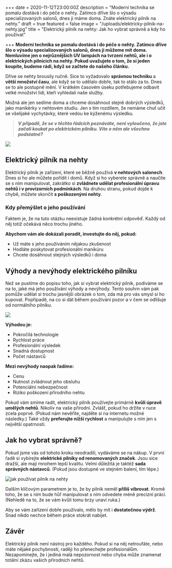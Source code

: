 +++
date = 2020-11-12T23:00:00Z
description = "Moderní technika se pomalu dostává i do péče o nehty. Zatímco dříve šlo o výsadu specializovaných salonů, dnes ji máme doma. Znáte elektrický pilník na nehty."
draft = true
featured = false
image = "/uploads/elektricky-pilnik-na-nehty.jpg"
title = "Elektrický pilník na nehty: Jak ho vybrat správně a kdy ho používat"

+++
**Moderní technika se pomalu dostává i do péče o nehty. Zatímco dříve šlo o výsadu specializovaných salonů, dnes ji můžeme mít doma. Nemluvíme jen o nejrůznějších UV lampách na tvrzení nehtů, ale i o elektrických pilnících na nehty. Pokud uvažujete o tom, že si jeden koupíte, budeme rádi, když se začtete do našeho článku.**

Dříve se nehty brousily ručně. Sice to vyžadovalo **správnou techniku** a **větší množství času**, ale když se to udělalo dobře, tak to stálo za to. Dnes se to ale postupně mění. V krátkém časovém úseku potřebujeme odbavit velké množství lidí, kteří vyhledali naše služby.

Možná ale jen sedíme doma a chceme dosáhnout stejně dobrých výsledků, jako manikérky v nehtovém studiu. Jen s tím rozdílem, že nemáme chuť učit se všelijaké vychytávky, které vedou ke kýženému výsledku.

> **_V případě, že se v těchto řádcích poznáváte, není vyloučeno, že jste začali koukat po elektrickém pilníku. Víte o něm ale všechno podstatné?_**

![](/uploads/pilnik-a-nehty.jpg)

## Elektrický pilník na nehty

Elektrický pilník je zařízení, které se běžně používá **v nehtových salonech**. Dnes si ho ale můžete pořídit i domů. Když si ho vyberete správně a naučíte se s ním manipulovat, zakrátko si **zvládnete udělat profesionální úpravu nehtů i v provizorních podmínkách**. Na druhou stranu, pokud dojde k chybě, můžete skončit **s poškozenými nehty**.

### Kdy přemýšlet o jeho používání

Faktem je, že na tuto otázku neexistuje žádná konkrétní odpověď. Každý od něj totiž očekává něco trochu jiného.

**Abychom vám ale dokázali poradit, investujte do něj, pokud:**

* Už máte s jeho používáním nějakou zkušenost
* Hodláte poskytovat profesionální manikúru
* Chcete dosáhnout stejných výsledků i doma

## Výhody a nevýhody elektrického pilníku

Než se pustíme do popisu toho, jak si vybrat elektrický pilník, podíváme se na to, jaké má jeho používání výhody a nevýhody. Tento souhrn vám pak pomůže udělat si trochu jasnější obrázek o tom, zda má pro vás smysl si ho kupovat. Popřípadě, na co si dát během používání pozor a v čem se odlišuje od normálního pilníku.

![](/uploads/vyhody-elektrickeho-pilniku.jpg)

**Výhodou je:**

* Pokročilá technologie
* Rychlost práce
* Profesionální výsledek
* Snadná dostupnost
* Počet nástavců

**Mezi nevýhody naopak řadíme:**

* Cenu
* Nutnost zvládnout jeho obsluhu
* Potenciální nebezpečnost
* Riziko poškození přírodního nehtu

Pokud vám smíme radit, elektrický pilník používejte primárně **kvůli úpravě umělých nehtů**. Nikoliv na vaše přírodní. Zvlášť, pokud ho držíte v ruce zcela poprvé. (Pokud nám nevěříte, najděte si na internetu možné následky.) Také vždy **preferujte nižší rychlost** a manipulujte s ním jen s největší opatrností.

## Jak ho vybrat správně?

Pokud jsme vás od tohoto kroku neodradili, vydáváme se na nákup. V první řadě si vybírejte **elektrické pilníky od renomovaných značek**. Jsou sice dražší, ale mají mnohem lepší kvalitu. Velmi důležitá je taktéž **sada správných nástavců**. (Pokud jsou dostupné ve stejném balení, tím lépe.)

![jak používat pilník na nehty](/uploads/jak-pouzivat-pilnik-na-nehty.jpg)

Dalším klíčovým parametrem je to, že by pilník neměl **příliš vibrovat**. Kromě toho, že se s ním bude hůř manipulovat s ním odvedete méně precizní práci. (Nehledě na to, že se vám kvůli tomu brzy unaví ruka.)

Aby se vám zařízení dobře používalo, mělo by mít i **dostatečnou výdrž**. Snad nikdo nechce během práce stokrát nabíjet.

## Závěr

Elektrický pilník není nástroj pro každého. Pokud si na něj netroufáte, nebo máte nějaké pochybnosti, raději ho přenechejte profesionálům. Nezapomínejte, že i jediná malá nepozornost nebo chyba může znamenat totální zkázu vašich přírodních nehtů.